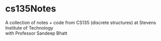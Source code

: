 # cs135Notes
A collection of notes + code from CS135 (discrete structures) at Stevens Institute of Technology  
with Professor Sandeep Bhatt
